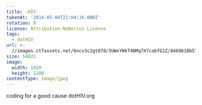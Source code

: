 ```yaml
---
title: .HIV
takenAt: '2014-05-04T21:04:16.000Z'
rotation: 0
license: Attribution-NoDerivs License
tags:
  - dotHIV
url: >-
  //images.ctfassets.net/bncv3c2gt878/3UWxYWkT4BMq7X7cabfG1Z/8460610b5719357d5134e09ce3407d1c/hiv_14104721062_o
size: 54821
image:
  width: 1920
  height: 1280
contentType: image/jpeg
---
```


coding for a good cause
dotHIV.org